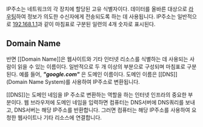 IP주소는 네트워크의 각 장치에 할당된 고유 식별자이다. 데이터를 올바른 대상으로 [라우팅](Routing)하여 정보가 의도한 수신자에게 전송되도록 하는 데 사용됩니다. IP주소는 일반적으로 <U>192.168.1.1</U>과 같이 마침표로 구분된 일련의 4개 숫자로 표시된다.

## Domain Name

반면 [[Domain Name]]은 웹사이트와 기타 인터넷 리소스를 식별하는 데 사용되는 사람이 읽을 수 있는 이름이다. 일반적으로 두 개 이상의 부분으로 구성되며 마침표로 구분된다. 예를 들어, _**"google.com"**_ 은 도메인 이름이다. 도메인 이름은 [[DNS]](Domain Name System)를 사용하여 IP주소로 변환됩니다.

[[DNS]]는 도메인 네임을 IP 주소로 변환하는 역할을 하는 인터넷 인프라의 중요한 부분이다. 웹 브라우저에 도메인 네임을 입력하면 컴퓨터는 DNS서버에 DNS쿼리를 보내고, DNS서버는 해당 IP주소를 반환합니다. 그러면 컴퓨터는 해당 IP주소를 사용하여 요청한 웹사이트나 기타 리소스에 연결합니다.
